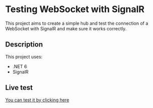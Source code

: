 # Testing WebSocket with SignalR

This project aims to create a simple hub and test the connection of a WebSocket with SignalR and make sure it works correctly.

## Description

This project uses:

- .NET 6
- SignalR

## Live test

[You can test it by clicking here](http://mensajeria/mensajeria.breynner31.com/index.html)
